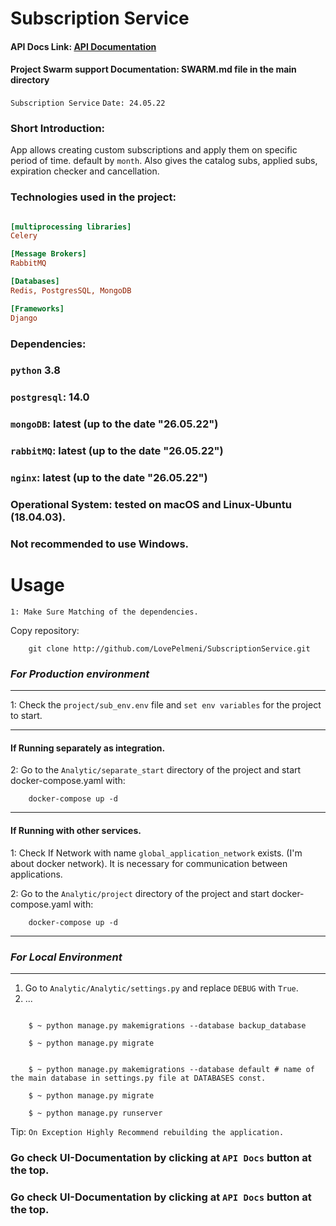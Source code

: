 
# Subscription Service

#### API Docs Link: [API Documentation]("http://localhost:8077/swagger/")

#### Project Swarm support Documentation: SWARM.md file in the main directory 

`Subscription Service`
`Date: 24.05.22`


### Short Introduction:

App allows creating custom subscriptions and apply them on specific period of time. default by `month`.
Also gives the catalog subs, applied subs, expiration checker and cancellation.
### Technologies used in the project:

```ini

[multiprocessing libraries] 
Celery 

[Message Brokers]
RabbitMQ 

[Databases]
Redis, PostgresSQL, MongoDB

[Frameworks]
Django

```

### Dependencies:
    
### `python`  3.8 
### `postgresql`: 14.0
### `mongoDB`: latest (up to the date "26.05.22")
### `rabbitMQ`: latest (up to the date "26.05.22")
### `nginx`: latest (up to the date "26.05.22")

### Operational System: tested on macOS and Linux-Ubuntu (18.04.03).
### Not recommended to use Windows.

# Usage

`1: Make Sure Matching of the dependencies.`

Copy repository:
    
```doctest
    git clone http://github.com/LovePelmeni/SubscriptionService.git
```


### *For Production environment*

---

1: Check the `project/sub_env.env` file and `set env variables` for the project to start.


---
#### If Running separately as integration.
2: Go to the `Analytic/separate_start` directory of the project and start docker-compose.yaml with:

```doctest
    docker-compose up -d 
```
---
#### If Running with other services.

1: Check If Network with name `global_application_network` exists.
(I'm about docker network). It is necessary for communication between applications.


2: Go to the `Analytic/project` directory of the project and start docker-compose.yaml with:

```doctest
    docker-compose up -d 
```
---


### *For Local Environment* 

---
1. Go to `Analytic/Analytic/settings.py` and replace `DEBUG` with `True`.
2.    ...
```doctest

    $ ~ python manage.py makemigrations --database backup_database 
    
    $ ~ python manage.py migrate


    $ ~ python manage.py makemigrations --database default # name of the main database in settings.py file at DATABASES const.
    
    $ ~ python manage.py migrate

    $ ~ python manage.py runserver

```



Tip: `On Exception Highly Recommend rebuilding the application.`


### Go check UI-Documentation by clicking at `API Docs` button at the top.


### Go check UI-Documentation by clicking at `API Docs` button at the top.
